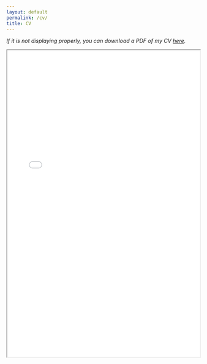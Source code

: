 ```yaml
---
layout: default
permalink: /cv/
title: CV
---
```


*If it is not displaying properly, you can download a PDF of my CV [here](/cv/bryan_west_cv_current.pdf).*

<iframe src="/cv/bryan_west_cv_current.pdf" width="100%" height="800"></iframe>